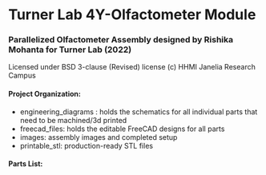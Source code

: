 # Turner Lab 4Y-Olfactometer Module
### Parallelized Olfactometer Assembly designed by Rishika Mohanta for Turner Lab (2022)

Licensed under BSD 3-clause (Revised) license (c) HHMI Janelia Research Campus

#### Project Organization:
- engineering_diagrams : holds the schematics for all individual parts that need to be machined/3d printed
- freecad_files: holds the editable FreeCAD designs for all parts
- images: assembly images and completed setup
- printable_stl: production-ready STL files

#### Parts List:

